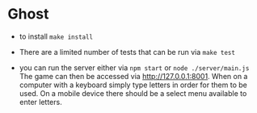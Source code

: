 # Ghost

 - to install 
 	`
 	make install
 	`

 - There are a limited number of tests that can be run via
 	`
 	make test
 	`

 - you can run the server either via
 	`
 	npm start
 	`
 	or
 	`
 	node ./server/main.js
 	`
  The game can then be accessed via http://127.0.0.1:8001. When on a computer with a keyboard simply type letters in order for them to be used. On a mobile device there should be a select menu available to enter letters.